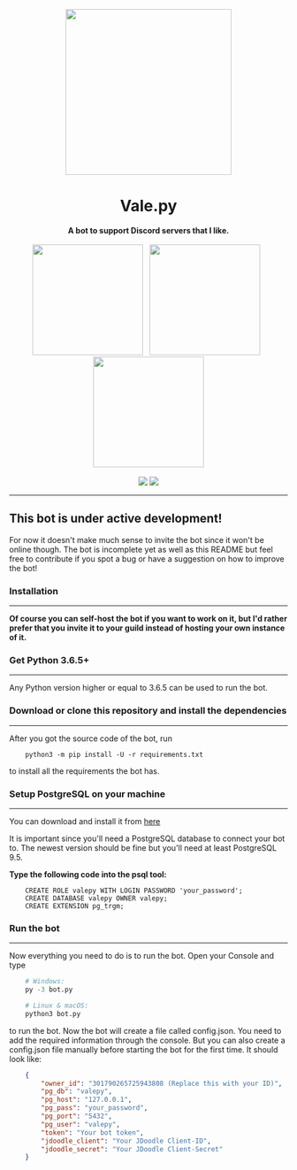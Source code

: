<div align="center">
  <img src="https://user-images.githubusercontent.com/38182450/43689008-bce3ad5e-98f3-11e8-929c-4801a540cefb.png" width="300"/>
  <h1>Vale.py</h1>
  <strong>A bot to support Discord servers that I like.</strong>
  <br><br>
  <a href="https://github.com/itsVale/Vale.py/wiki"><img src="https://user-images.githubusercontent.com/38182450/43689699-b822f4fe-98fe-11e8-89c9-5fa5da75d088.png" width="200" /></a> &nbsp;
  <a href="#"><img src="https://user-images.githubusercontent.com/38182450/43689793-c45cbea2-98ff-11e8-828a-53d29f425d9c.png" width="200" /></a> &nbsp;
  <a href="https://discordapp.com/oauth2/authorize?client_id=458286335304794127&scope=bot&permissions=2146958847"><img src="https://user-images.githubusercontent.com/38182450/43689573-e7e657aa-98fc-11e8-84a4-38d99df2dade.png" width="200" /></a><br><br>
  <a class="badge-ci-passing" href="https://travis-ci.com/itsVale/Vale.py"><img src="https://travis-ci.com/itsVale/Vale.py.svg?branch=master" /></a>
  <a class="badge-align" href="https://www.codacy.com/app/itsVale/Vale.py?utm_source=github.com&amp;utm_medium=referral&amp;utm_content=itsVale/Vale.py&amp;utm_campaign=Badge_Grade"><img src="https://api.codacy.com/project/badge/Grade/cf549d36684740199c1a98f33f57f415"/></a>
</div>

---

## This bot is under active development!

For now it doesn't make much sense to invite the bot since it won't be
online though. The bot is incomplete yet as well as this README but
feel free to contribute if
you spot a bug or have a suggestion on how to improve the bot!

### Installation
___
**Of course you can self-host the bot if you want to work on it, but I'd
rather prefer that you invite it to your guild instead of hosting your
own instance of it.**

### Get Python 3.6.5+
___
Any Python version higher or equal to 3.6.5 can be used to run the bot.

### Download or clone this repository and install the dependencies
___
After you got the source code of the bot, run

```$sql
    python3 -m pip install -U -r requirements.txt
```

to install all the requirements the bot has.

### Setup PostgreSQL on your machine
___
You can download and install it from [here](https://www.postgresql.org/)

It is important since you'll need a PostgreSQL database to connect your bot to.
The newest version should be fine but you'll need at least PostgreSQL 9.5.

__Type the following code into the psql tool:__
```$sql
    CREATE ROLE valepy WITH LOGIN PASSWORD 'your_password';
    CREATE DATABASE valepy OWNER valepy;
    CREATE EXTENSION pg_trgm;
```

### Run the bot
___
Now everything you need to do is to run the bot. Open your Console
and type

```python
    # Windows:
    py -3 bot.py

    # Linux & macOS:
    python3 bot.py
```

to run the bot. Now the bot will create a file called config.json.
You need to add the required information through the console.
But you can also create a config.json file manually before starting
the bot for the first time. It should look like:

```json
    {
        "owner_id": "301790265725943808 (Replace this with your ID)",
        "pg_db": "valepy",
        "pg_host": "127.0.0.1",
        "pg_pass": "your_password",
        "pg_port": "5432",
        "pg_user": "valepy",
        "token": "Your bot token",
        "jdoodle_client": "Your JDoodle Client-ID",
        "jdoodle_secret": "Your JDoodle Client-Secret"
    }
```